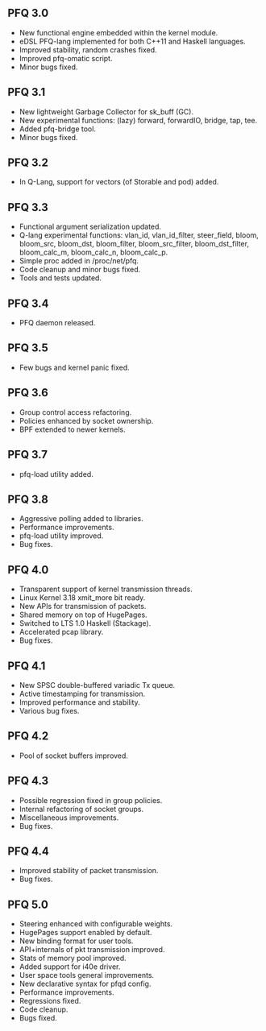 PFQ 3.0
-------

 * New functional engine embedded within the kernel module.
 * eDSL PFQ-lang implemented for both C++11 and Haskell languages. 
 * Improved stability, random crashes fixed.
 * Improved pfq-omatic script.
 * Minor bugs fixed.


PFQ 3.1
-------
 * New lightweight Garbage Collector for sk_buff (GC).
 * New experimental functions: (lazy) forward, forwardIO, bridge, tap, tee.
 * Added pfq-bridge tool.
 * Minor bugs fixed.


PFQ 3.2
-------
 * In Q-Lang, support for vectors (of Storable and pod) added.


PFQ 3.3
-------
 * Functional argument serialization updated.
 * Q-lang experimental functions: vlan_id, vlan_id_filter, steer_field,
   bloom, bloom_src, bloom_dst, bloom_filter, bloom_src_filter, 
   bloom_dst_filter, bloom_calc_m, bloom_calc_n, bloom_calc_p.
 * Simple proc added in /proc/net/pfq.
 * Code cleanup and minor bugs fixed.
 * Tools and tests updated.


PFQ 3.4
-------
 * PFQ daemon released.


PFQ 3.5
-------
 * Few bugs and kernel panic fixed.


PFQ 3.6
-------
 * Group control access refactoring.
 * Policies enhanced by socket ownership.
 * BPF extended to newer kernels.


PFQ 3.7
-------
 * pfq-load utility added.


PFQ 3.8
-------
 * Aggressive polling added to libraries.
 * Performance improvements.
 * pfq-load utility improved.
 * Bug fixes.


PFQ 4.0
-------
 * Transparent support of kernel transmission threads.
 * Linux Kernel 3.18 xmit_more bit ready.
 * New APIs for transmission of packets.
 * Shared memory on top of HugePages.
 * Switched to LTS 1.0 Haskell (Stackage).
 * Accelerated pcap library. 
 * Bug fixes.


PFQ 4.1
-------
 * New SPSC double-buffered variadic Tx queue.
 * Active timestamping for transmission.
 * Improved performance and stability.
 * Various bug fixes.


PFQ 4.2
-------
 * Pool of socket buffers improved.


PFQ 4.3
-------
 * Possible regression fixed in group policies.
 * Internal refactoring of socket groups.
 * Miscellaneous improvements.
 * Bug fixes.


PFQ 4.4
-------
 * Improved stability of packet transmission.
 * Bug fixes.


PFQ 5.0
-------
 * Steering enhanced with configurable weights.
 * HugePages support enabled by default. 
 * New binding format for user tools.
 * API+internals of pkt transmission improved.
 * Stats of memory pool improved.
 * Added support for i40e driver.
 * User space tools general improvements.
 * New declarative syntax for pfqd config.
 * Performance improvements.
 * Regressions fixed.
 * Code cleanup.
 * Bugs fixed.


